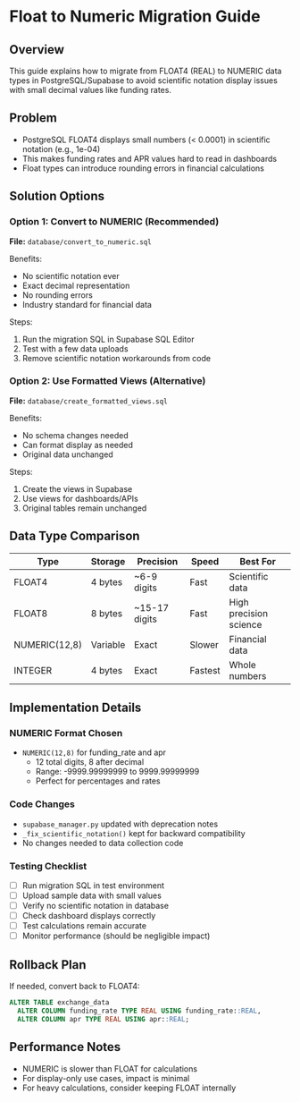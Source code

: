 # Float to Numeric Migration Guide

## Overview
This guide explains how to migrate from FLOAT4 (REAL) to NUMERIC data types in PostgreSQL/Supabase to avoid scientific notation display issues with small decimal values like funding rates.

## Problem
- PostgreSQL FLOAT4 displays small numbers (< 0.0001) in scientific notation (e.g., 1e-04)
- This makes funding rates and APR values hard to read in dashboards
- Float types can introduce rounding errors in financial calculations

## Solution Options

### Option 1: Convert to NUMERIC (Recommended)
**File:** `database/convert_to_numeric.sql`

Benefits:
- No scientific notation ever
- Exact decimal representation
- No rounding errors
- Industry standard for financial data

Steps:
1. Run the migration SQL in Supabase SQL Editor
2. Test with a few data uploads
3. Remove scientific notation workarounds from code

### Option 2: Use Formatted Views (Alternative)
**File:** `database/create_formatted_views.sql`

Benefits:
- No schema changes needed
- Can format display as needed
- Original data unchanged

Steps:
1. Create the views in Supabase
2. Use views for dashboards/APIs
3. Original tables remain unchanged

## Data Type Comparison

| Type | Storage | Precision | Speed | Best For |
|------|---------|-----------|-------|----------|
| FLOAT4 | 4 bytes | ~6-9 digits | Fast | Scientific data |
| FLOAT8 | 8 bytes | ~15-17 digits | Fast | High precision science |
| NUMERIC(12,8) | Variable | Exact | Slower | Financial data |
| INTEGER | 4 bytes | Exact | Fastest | Whole numbers |

## Implementation Details

### NUMERIC Format Chosen
- `NUMERIC(12,8)` for funding_rate and apr
  - 12 total digits, 8 after decimal
  - Range: -9999.99999999 to 9999.99999999
  - Perfect for percentages and rates

### Code Changes
- `supabase_manager.py` updated with deprecation notes
- `_fix_scientific_notation()` kept for backward compatibility
- No changes needed to data collection code

### Testing Checklist
- [ ] Run migration SQL in test environment
- [ ] Upload sample data with small values
- [ ] Verify no scientific notation in database
- [ ] Check dashboard displays correctly
- [ ] Test calculations remain accurate
- [ ] Monitor performance (should be negligible impact)

## Rollback Plan
If needed, convert back to FLOAT4:
```sql
ALTER TABLE exchange_data 
  ALTER COLUMN funding_rate TYPE REAL USING funding_rate::REAL,
  ALTER COLUMN apr TYPE REAL USING apr::REAL;
```

## Performance Notes
- NUMERIC is slower than FLOAT for calculations
- For display-only use cases, impact is minimal
- For heavy calculations, consider keeping FLOAT internally